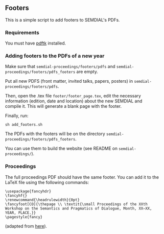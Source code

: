 ## Footers

This is a simple script to add footers to SEMDIAL's PDFs.

### Requirements

You must have [pdftk](https://www.pdflabs.com/tools/pdftk-the-pdf-toolkit/)
installed.

### Adding footers to the PDFs of a new year

Make sure that `semdial-proceedings/footers/pdfs` and `semdial-proceedings/footers/pdfs_footers`
are empty.

Put all new PDFS (front matter, invited talks, papers, posters) in `semdial-proceedings/footers/pdfs`.

Then, open the .tex file `footer/footer_page.tex`, edit the necessary
information (edition, date and location) about the new SEMDIAL and compile it.
This will generate a blank page with the footer.

Finally, run:

`sh add_footers.sh`

The PDFs with the footers will be on the directory `semdial-proceedings/footers/pdfs_footers`.

You can use them to build the website (see README on `semdial-proceedings/`).

### Proceedings

The full proceedings PDF should have the same footer. You can add it to the LaTeX
file using the following commands:

```
\usepackage{fancyhdr}
\fancyhf{}
\renewcommand{\headrulewidth}{0pt}
\fancyfoot[CO]{\thepage \\ \textit{\small Proceedings of the XXth Workshop on the Semantics and Pragmatics of Dialogue, Month, XX–XX, YEAR, PLACE.}}
\pagestyle{fancy}
```
(adapted from [here](https://askubuntu.com/questions/712691/batch-add-header-footer-to-pdf-files)).

